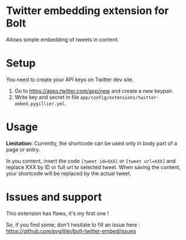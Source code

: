 Twitter embedding extension for Bolt
======================
Allows simple embedding of tweets in content.

Setup
===========
You need to create your API keys on Twitter dev site. 

1. Go to https://apps.twitter.com/app/new and create a new keypair. 
2. Write key and secret in file `app/config/extensions/twitter-embed.pygillier.yml`.

Usage
===========
**Limitation:** Currently, the shortcode can be used only in body part of a page or entry. 

In you content, insert the code `[tweet id=XXX]` or `[tweet url=XXX]` and replace XXX by ID or full url to selected tweet.
When saving the content, your shortcode will be replaced by the actual tweet. 

Issues and support
=================
This extension has flaws, it's my first one !

So, if you find some, don't hesitate to fill an issue here : https://github.com/pygillier/bolt-twitter-embed/issues
